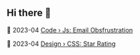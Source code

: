 ## Hi there 👋

<!-- BLOG-POST-LIST:START -->
 <p>📅  2023-04 <a href='https://lucianofedericopereira.github.io/articles/code/email-obfuscation/'>Code › Js: Email Obsfrustration</a></p>
 <p>📅  2023-04 <a href='https://lucianofedericopereira.github.io/articles/design/star-rating/'>Design › CSS: Star Rating</a></p><!-- BLOG-POST-LIST:END -->

<!--
**lucianofedericopereira/lucianofedericopereira** is a ✨ _special_ ✨ repository because its `README.md` (this file) appears on your GitHub profile.

Here are some ideas to get you started:

- 🔭 I’m currently working on ...
- 🌱 I’m currently learning ...
- 👯 I’m looking to collaborate on ...
- 🤔 I’m looking for help with ...
- 💬 Ask me about ...
- 📫 How to reach me: ...
- 😄 Pronouns: ...
- ⚡ Fun fact: ...
-->
